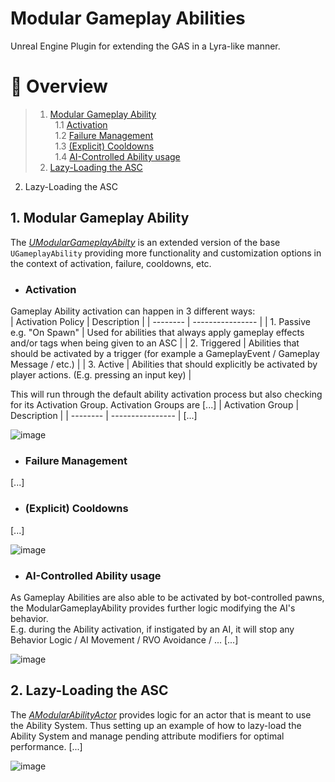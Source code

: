 # Modular Gameplay Abilities

Unreal Engine Plugin for extending the GAS in a Lyra-like manner.

# 📖 Overview
> 1. [Modular Gameplay Ability](#modular-gameplay-ability)  
> &nbsp; 1.1 [Activation](#mga-activation)  
> &nbsp; 1.2 [Failure Management](#mga-failure-management)  
> &nbsp; 1.3 [(Explicit) Cooldowns](#mga-cooldowns)  
> &nbsp; 1.4 [AI-Controlled Ability usage](#mga-ai-controlled)  
> 2. [Lazy-Loading the ASC](#asc-lazyloading)  

2. Lazy-Loading the ASC

<a name="modular-gameplay-ability"></a>  
## 1. Modular Gameplay Ability
The _[UModularGameplayAbilty](Source/ModularGameplayAbilities/Public/Abilities/ModularGameplayAbility.h)_ is an extended version of the base ``UGameplayAbility`` providing more functionality and customization options in the context of activation, failure, cooldowns, etc.  

<a name="mga-activation"></a>  
- ### Activation
Gameplay Ability activation can happen in 3 different ways:  
| Activation Policy | Description |
| -------- | ---------------- |
| 1. Passive  e.g. "On Spawn"  |  Used for abilities that always apply gameplay effects and/or tags when being given to an ASC |
| 2. Triggered | Abilities that should be activated by a trigger (for example a GameplayEvent / Gameplay Message / etc.) |
| 3. Active | Abilities that should explicitly be activated by player actions. (E.g. pressing an input key) |
  
This will run through the default ability activation process but also checking for its Activation Group.
Activation Groups are [...]
| Activation Group | Description |
| -------- | ---------------- |
[...]

![image](https://github.com/user-attachments/assets/9dc85a1f-5803-4ff2-848c-0a28b6d88ae6)


<a name="mga-failure-management"></a>    
- ### Failure Management
[...]

<a name="mga-cooldowns"></a>  
- ### (Explicit) Cooldowns
[...]

![image](https://github.com/user-attachments/assets/f046a9c6-a541-44b7-97d3-d07281b9c848)

<a name="mga-ai-controlled"></a>  
- ### AI-Controlled Ability usage
As Gameplay Abilities are also able to be activated by bot-controlled pawns, the ModularGameplayAbility provides further logic modifying the AI's behavior.  
E.g. during the Ability activation, if instigated by an AI, it will stop any Behavior Logic / AI Movement / RVO Avoidance / ...
[...]

![image](https://github.com/user-attachments/assets/95e978ba-3f17-44fb-9698-0b92750332dd)

<a name="asc-lazyloading"></a>  
## 2. Lazy-Loading the ASC
The _[AModularAbilityActor](Source/ModularGameplayAbilities/Public/ModularAbilityActor.h)_ provides logic for an actor that is meant to use the Ability System.
Thus setting up an example of how to lazy-load the Ability System and manage pending attribute modifiers for optimal performance.
[...]

![image](https://github.com/user-attachments/assets/2557c7a8-4154-44ea-816b-87c760f965f5)
